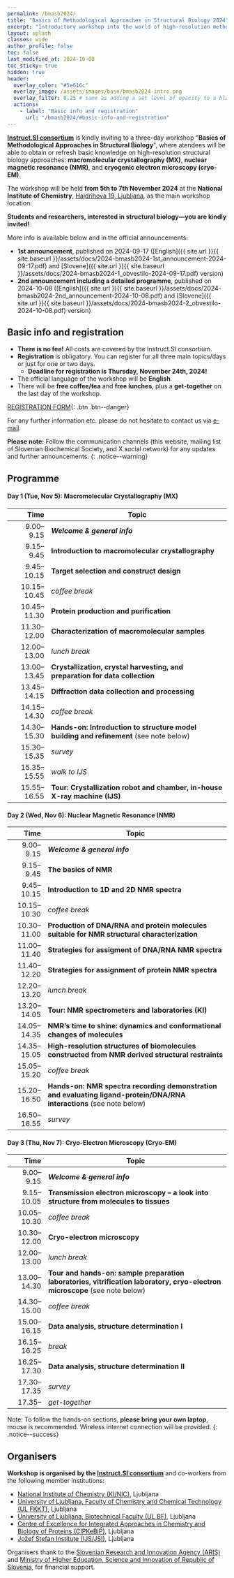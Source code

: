 ```yaml
---
permalink: /bmasb2024/
title: "Basics of Methodological Approaches in Structural Biology 2024"
excerpt: "Introductory workshop into the world of high-resolution methodological approaches in structural biology"
layout: splash
classes: wide
author_profile: false
toc: false
last_modified_at: 2024-10-08
toc_sticky: true
hidden: true
header:
  overlay_color: "#5e616c"
  overlay_image: /assets/images/base/bmasb2024-intro.png
  overlay_filter: 0.25 # same as adding a set level of opacity to a black background
  actions:
    - label: "Basic info and registration"
      url: "/bmasb2024/#basic-info-and-registration"
---
```


**[Instruct.SI consortium](https://instruct-eric.si)** is kindly inviting to a three-day workshop "**Basics of Methodological Approaches in Structural Biology**", where atendees will be able to obtain or refresh basic knowledge on high-resolution structural biology approaches: **macromolecular crystallography (MX)**, **nuclear magnetic resonance (NMR)**, and **cryogenic electron microscopy (cryo-EM)**.

The workshop will be held **from 5th to 7th November 2024** at the **National Institute of Chemistry**, [Hajdrihova 19, Ljubljana](https://www.openstreetmap.org/?mlat=46.042711&mlon=14.493613#map=19/46.042711/14.493613), as the main workshop location.

**Students and researchers, interested in structural biology—you are kindly invited!**

More info is available below and in the official announcements:
- **1st announcement**, published on 2024-09-17 ([English]({{ site.url }}{{ site.baseurl }}/assets/docs/2024-bmasb2024-1st_announcement-2024-09-17.pdf) and [Slovene]({{ site.url }}{{ site.baseurl }}/assets/docs/2024-bmasb2024-1_obvestilo-2024-09-17.pdf) version)
- **2nd announcement including a detailed programme**, published on 2024-10-08 ([English]({{ site.url }}{{ site.baseurl }}/assets/docs/2024-bmasb2024-2nd_announcement-2024-10-08.pdf) and [Slovene]({{ site.url }}{{ site.baseurl }}/assets/docs/2024-bmasb2024-2_obvestilo-2024-10-08.pdf) version)

## Basic info and registration

- **There is no fee!** All costs are covered by the Instruct.SI consortium.
- **Registration** is obligatory. You can register for all three main topics/days or just for one or two days.
  - **Deadline for registration is Thursday, November 24th, 2024!**
- The official language of the workshop will be **English**.
- There will be **free coffee/tea** and **free lunches**, plus a **get-together** on the last day of the workshop.

[REGISTRATION FORM](https://forms.gle/ixqsPmgCFPjVd1pE7){: .btn .btn--danger}

For any further information etc. please do not hesitate to contact us via [e-mail](mailto:instruct.si@ki.si).

**Please note:** Follow the communication channels (this website, mailing list of Slovenian Biochemical Society, and X social network) for any updates and further announcements. {: .notice--warning}

## Programme

#### Day 1 (Tue, Nov 5): Macromolecular Crystallography (MX)

|Time       |Topic        |
|----------:|-------------|
|  9.00–9.15|***Welcome & general info***|
|  9.15–9.45|**Introduction to macromolecular crystallography**|
| 9.45–10.15|**Target selection and construct design**|
|10.15–10.45|*coffee break*|
|10.45–11.30|**Protein production and purification**|
|11.30–12.00|**Characterization of macromolecular samples**|
|12.00–13.00|*lunch break*|
|13.00–13.45|**Crystallization, crystal harvesting, and preparation for data collection**|
|13.45–14.15|**Diffraction data collection and processing**|
|14.15–14.30|*coffee break*|
|14.30–15.30|**Hands-on: Introduction to structure model building and refinement** (see note below)|
|15.30–15.35|*survey*|
|15.35–15.55|*walk to IJS*|
|15.55–16.55|**Tour: Crystallization robot and chamber, in-house X-ray machine (IJS)**|

#### Day 2 (Wed, Nov 6): Nuclear Magnetic Resonance (NMR)

|Time       |Topic        |
|----------:|-------------|
|  9.00–9.15|***Welcome & general info***|
|  9.15–9.45|**The basics of NMR**|
| 9.45–10.15|**Introduction to 1D and 2D NMR spectra**|
|10.15–10.30|*coffee break*|
|10.30–11.00|**Production of DNA/RNA and protein molecules suitable for NMR structural characterization**|
|11.00–11.40|**Strategies for assigment of DNA/RNA NMR spectra**|
|11.40–12.20|**Strategies for assignment of protein NMR spectra**|
|12.20–13.20|*lunch break*|
|13.20–14.05|**Tour: NMR spectrometers and laboratories (KI)**|
|14.05–14.35|**NMR’s time to shine: dynamics and conformational changes of molecules**|
|14.35–15.05|**High-resolution structures of biomolecules constructed from NMR derived structural restraints**|
|15.05–15.20|*coffee break*|
|15.20–16.50|**Hands-on: NMR spectra recording demonstration and evaluating ligand-protein/DNA/RNA interactions** (see note below)|
|16.50–16.55|*survey*|

#### Day 3 (Thu, Nov 7): Cryo-Electron Microscopy (Cryo-EM)

|Time       |Topic        |
|----------:|-------------|
|  9.00–9.15|***Welcome & general info***|
| 9.15–10.05|**Transmission electron microscopy – a look into structure from molecules to tissues**|
|10.05–10.30|*coffee break*|
|10.30–12.00|**Cryo-electron microscopy**|
|12.00–13.00|*lunch break*|
|13.00–14.30|**Tour and hands-on: sample preparation laboratories, vitrification laboratory, cryo-electron microscope** (see note below)|
|14.30–15.00|*coffee break*|
|15.00–16.15|**Data analysis, structure determination I**|
|16.15–16.25|*break*|
|16.25–17.30|**Data analysis, structure determination II**|
|17.30–17.35|*survey*|
|17.35–     |*get-together*|

Note: To follow the hands-on sections, **please bring your own laptop**, mouse is recommended. Wireless internet connection will be provided. {: .notice--success}

## Organisers

**Workshop is organised by the [Instruct.SI consortium](https://instruct-eric.si)** and co-workers from the following member institutions:

- [National Institute of Chemistry (KI/NIC)](https://www.ki.si/), Ljubljana
- [University of Ljubljana, Faculty of Chemistry and Chemical Technology (UL FKKT)](https://fkkt.uni-lj.si/), Ljubljana
- [University of Ljubljana, Biotechnical Faculty (UL BF)](https://bf.uni-lj.si/), Ljubljana
- [Centre of Excellence for Integrated Approaches in Chemistry and Biology of Proteins (CIPKeBiP)](https://cipkebip.org/), Ljubljana
- [Jožef Stefan Institute (IJS/JSI)](https://www.ijs.si/), Ljubljana

Organisers thank to the [Slovenian Research and Innovation Agency (ARIS)](https://www.arrs.si/) and [Ministry of Higher Education, Science and Innovation of Republic of Slovenia](https://www.gov.si/drzavni-organi/ministrstva/ministrstvo-za-visoko-solstvo-znanost-in-inovacije/), for financial support.